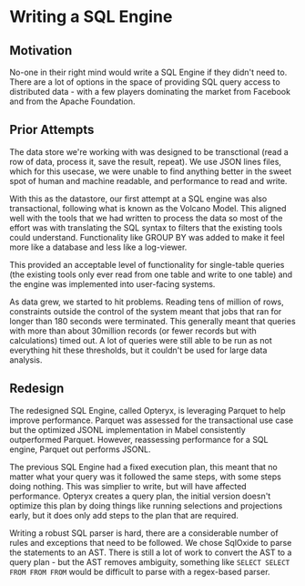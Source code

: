 # Writing a SQL Engine

## Motivation

No-one in their right mind would write a SQL Engine if they didn't need to. There are a lot of options in the space of providing SQL query access to distributed data - with a few players dominating the market from Facebook and from the Apache Foundation.

## Prior Attempts

The data store we're working with was designed to be transctional (read a row of data, process it, save the result, repeat). We use JSON lines files, which for this usecase, we were unable to find anything better in the sweet spot of human and machine readable, and performance to read and write.

With this as the datastore, our first attempt at a SQL engine was also transactional, following what is known as the Volcano Model. This aligned well with the tools that we had written to process the data so most of the effort was with translating the SQL syntax to filters that the existing tools could understand. Functionality like GROUP BY was added to make it feel more like a database and less like a log-viewer.

This provided an acceptable level of functionality for single-table queries (the existing tools only ever read from one table and write to one table) and the engine was implemented into user-facing systems.

As data grew, we started to hit problems. Reading tens of million of rows, constraints outside the control of the system meant that jobs that ran for longer than 180 seconds were terminated. This generally meant that queries with more than about 30million records (or fewer records but with calculations) timed out. A lot of queries were still able to be run as not everything hit these thresholds, but it couldn't be used for large data analysis.

## Redesign

The redesigned SQL Engine, called Opteryx, is leveraging Parquet to help improve performance. Parquet was assessed for the transactional use case but the optimized JSONL implementation in Mabel consistently outperformed Parquet. However, reassessing performance for a SQL engine, Parquet out performs JSONL.

The previous SQL Engine had a fixed execution plan, this meant that no matter what your query was it followed the same steps, with some steps doing nothing. This was simplier to write, but will have affected performance. Opteryx creates a query plan, the initial version doesn't optimize this plan by doing things like running selections and projections early, but it does only add steps to the plan that are required. 

Writing a robust SQL parser is hard, there are a considerable number of rules and exceptions that need to be followed. We chose SqlOxide to parse the statements to an AST. There is still a lot of work to convert the AST to a query plan - but the AST removes ambiguity, something like `SELECT SELECT FROM FROM FROM` would be difficult to parse with a regex-based parser.